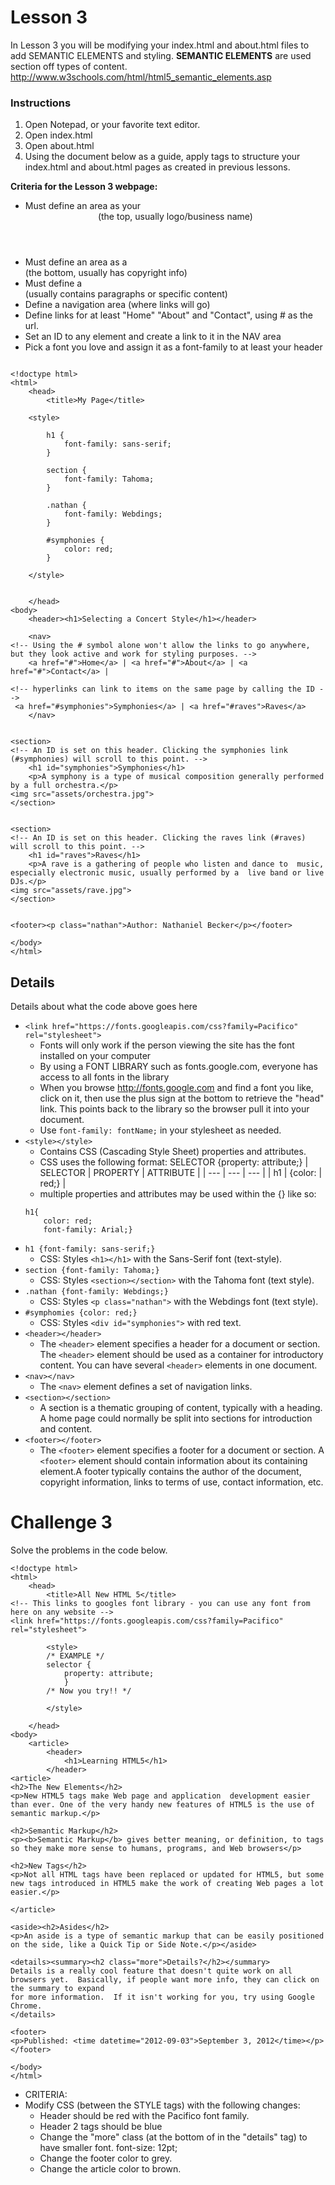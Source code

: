 # Lesson 3

In Lesson 3 you will be modifying your index.html and about.html files to add SEMANTIC ELEMENTS and styling.  **SEMANTIC
ELEMENTS** are used section off types of content. http://www.w3schools.com/html/html5_semantic_elements.asp 

### Instructions
1. Open Notepad, or your favorite text editor.
2. Open index.html
3. Open about.html
4. Using the document below as a guide, apply tags to structure your index.html and about.html 
pages as created in previous lessons.


**Criteria for the Lesson 3 webpage:**
* Must define an area as your <header> (the top, usually logo/business name)
* Must define an area as a <footer> (the bottom, usually has copyright info)
* Must define a <section> (usually contains paragraphs or specific content)
* Define a navigation area (where links will go)
* Define links for at least "Home" "About" and "Contact", using # as the url.
* Set an ID to any element and create a link to it in the NAV area
* Pick a font you love and assign it as a font-family to at least your header

```HTML5

<!doctype html> 
<html> 
	<head>    
		<title>My Page</title> 			
	
    <style>
    
    	h1 {
			font-family: sans-serif;
		}
		
		section {
			font-family: Tahoma;
		}
		
		.nathan {
			font-family: Webdings;
		}
		
		#symphonies {
			color: red;
		}
		
	</style>
		
		
	</head> 
<body> 
	<header><h1>Selecting a Concert Style</h1></header> 

	<nav>
<!-- Using the # symbol alone won't allow the links to go anywhere, but they look active and work for styling purposes. -->
	<a href="#">Home</a> | <a href="#">About</a> | <a href="#">Contact</a> |

<!-- hyperlinks can link to items on the same page by calling the ID -->
 <a href="#symphonies">Symphonies</a> | <a href="#raves">Raves</a>
	</nav>


<section>
<!-- An ID is set on this header. Clicking the symphonies link (#symphonies) will scroll to this point. -->
	<h1 id="symphonies">Symphonies</h1>   
	<p>A symphony is a type of musical composition generally performed by a full orchestra.</p>
<img src="assets/orchestra.jpg">
</section> 


<section>
<!-- An ID is set on this header. Clicking the raves link (#raves) will scroll to this point. -->
	<h1 id="raves">Raves</h1>
	<p>A rave is a gathering of people who listen and dance to  music, especially electronic music, usually performed by a  live band or live DJs.</p>
<img src="assets/rave.jpg">
</section> 


<footer><p class="nathan">Author: Nathaniel Becker</p></footer>

</body>
</html>
```

## Details
Details about what the code above goes here

* `<link href="https://fonts.googleapis.com/css?family=Pacifico" rel="stylesheet">`
    * Fonts will only work if the person viewing the site has the font installed on your computer
    * By using a FONT LIBRARY such as fonts.google.com, everyone has access to all fonts in the library
    * When you browse http://fonts.google.com and find a font you like, click on it, then use the plus sign at the
    bottom to retrieve the "head" link.  This points back to the library so the browser pull it into your document.
    * Use `font-family: fontName;` in your stylesheet as needed.
* `<style></style>`
    * Contains CSS (Cascading Style Sheet) properties and attributes.
    * CSS uses the following format: SELECTOR {property: attribute;}
    | SELECTOR | PROPERTY | ATTRIBUTE |
    | --- | --- | --- |
    | h1 | {color: | red;} |
    * multiple properties and attributes may be used within the {} like so:
    ```HTML5
    h1{
        color: red; 
        font-family: Arial;}
    ```
* `h1 {font-family: sans-serif;}`
    * CSS: Styles `<h1></h1>` with the Sans-Serif font (text-style).
* `section {font-family: Tahoma;}`
    * CSS: Styles `<section></section>` with the Tahoma font (text style).
* `.nathan {font-family: Webdings;}`
    * CSS: Styles `<p class="nathan">` with the Webdings font (text style).
* `#symphomies {color: red;}`
    * CSS: Styles `<div id="symphonies">` with red text.
* `<header></header>`
    * The `<header>` element specifies a header for a document or section. The `<header>` 
    element should be used as a container for introductory content.  You can have several 
    `<header>` elements in one document.
* `<nav></nav>`
    * The `<nav>` element defines a set of navigation links.
* `<section></section>`
    * A section is a thematic grouping of content, typically with a heading.  A home page could normally
     be split into sections for introduction and content.
* `<footer></footer>`
    * The `<footer>` element specifies a footer for a document or section. A `<footer>` element should
     contain information about its containing element.A footer typically contains the author of the
    document, copyright information, links to terms of use, contact information, etc.


# Challenge 3

Solve the problems in the code below. 

```HTML5
<!doctype html>
<html>
	<head>
		<title>All New HTML 5</title>
<!-- This links to googles font library - you can use any font from here on any website -->
<link href="https://fonts.googleapis.com/css?family=Pacifico" rel="stylesheet">

		<style>
		/* EXAMPLE */
		selector {
			property: attribute; 
			}
		/* Now you try!! */

		</style>

	</head>
<body>
	<article>
		<header>
			<h1>Learning HTML5</h1>
		</header>
<article>
<h2>The New Elements</h2>
<p>New HTML5 tags make Web page and application  development easier than ever. One of the very handy new features of HTML5 is the use of semantic markup.</p>

<h2>Semantic Markup</h2> 
<p><b>Semantic Markup</b> gives better meaning, or definition, to tags so they make more sense to humans, programs, and Web browsers</p>

<h2>New Tags</h2>
<p>Not all HTML tags have been replaced or updated for HTML5, but some new tags introduced in HTML5 make the work of creating Web pages a lot easier.</p>

</article>

<aside><h2>Asides</h2>
<p>An aside is a type of semantic markup that can be easily positioned on the side, like a Quick Tip or Side Note.</p></aside>

<details><summary><h2 class="more">Details?</h2></summary>
Details is a really cool feature that doesn't quite work on all browsers yet.  Basically, if people want more info, they can click on the summary to expand
for more information.  If it isn't working for you, try using Google Chrome.
</details>

<footer>
<p>Published: <time datetime="2012-09-03">September 3, 2012</time></p>
</footer>

</body>
</html>
```

* CRITERIA:
* Modify CSS (between the STYLE tags) with the following changes:
    * Header should be red with the Pacifico font family.
    * Header 2 tags should be blue
    * Change the "more" class (at the bottom of in the "details" tag) to have smaller font.  font-size: 12pt;
    * Change the footer color to grey.
    * Change the article color to brown.

